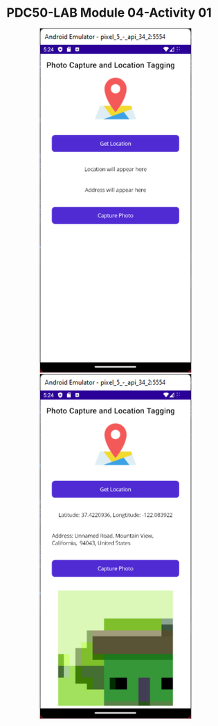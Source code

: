 # PDC50-LAB Module 04-Activity 01

<div style="text-align: center;">
    <img src="Screenshots/1.png" width="350"/>
    <img src="Screenshots/2.png" width="350"/>
</div>

